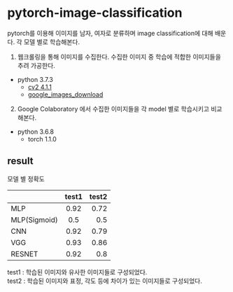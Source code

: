 # pytorch-image-classification
pytorch를 이용해 이미지를 남자, 여자로 분류하며 image classification에 대해 배운다. 각 모델 별로 학습해본다.

1. 웹크롤링을 통해 이미지를 수집한다. 수집한 이미지 중 학습에 적합한 이미지들을 추려 가공한다.
+ python 3.7.3
  + [cv2 4.1.1](https://opencv.org/)  
  + [google_images_download](https://google-images-download.readthedocs.io/en/latest/index.html)

2. Google Colaboratory 에서 수집한 이미지들을 각 model 별로 학습시키고 비교해본다.
  + python 3.6.8
    + torch 1.1.0

## result
모델 별 정확도  

|     | test1 | test2 |
|:----|:-----:|------:|
| MLP |  0.92 | 0.72  |
| MLP(Sigmoid) | 0.5 | 0.5 |
| CNN |  0.92 | 0.79 |
| VGG |  0.93 | 0.86 |
| RESNET | 0.92 | 0.8 |

test1 : 학습된 이미지와 유사한 이미지들로 구성되었다.  
test2 : 학습된 이미지와 표정, 각도 등에 차이가 있는 이미지들로 구성되었다.
